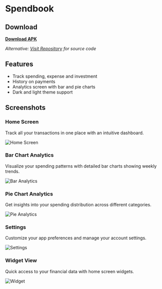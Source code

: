 # Spendbook

## Download

**[Download APK](https://github.com/aRc-rAy/SpendBook/tree/master/release-files/spendbook-v1.0.0.apk)**

_Alternative: [Visit Repository](https://github.com/aRc-rAy/SpendBook) for source code_

## Features

- Track spending, expense and investment
- History on payments
- Analytics screen with bar and pie charts
- Dark and light theme support

## Screenshots

### Home Screen

Track all your transactions in one place with an intuitive dashboard.

![Home Screen](images/home.jpg)

### Bar Chart Analytics

Visualize your spending patterns with detailed bar charts showing weekly trends.

![Bar Analytics](images/bar_analytics.jpg)

### Pie Chart Analytics

Get insights into your spending distribution across different categories.

![Pie Analytics](images/pie_analytics.jpg)

### Settings

Customize your app preferences and manage your account settings.

![Settings](images/settings.jpg)

### Widget View

Quick access to your financial data with home screen widgets.

![Widget](images/widget.jpg)
